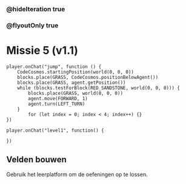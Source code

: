 ### @hideIteration true
### @flyoutOnly true
# Missie 5 (v1.1)
```blocks
player.onChat("jump", function () {
    CodeCosmos.startingPosition(world(0, 0, 0))
    blocks.place(GRASS, CodeCosmos.positionBelowAgent())
    blocks.place(GRASS, agent.getPosition())
    while (blocks.testForBlock(RED_SANDSTONE, world(0, 0, 0))) {
        blocks.place(GRASS, world(0, 0, 0))
        agent.move(FORWARD, 1)
        agent.turn(LEFT_TURN)
    }
        for (let index = 0; index < 4; index++) {}
})

```

```template
player.onChat("level1", function() {
    
})
```

## Velden bouwen

Gebruik het leerplatform om de oefeningen op te lossen.